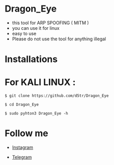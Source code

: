 # Dragon_Eye

* this tool for ARP SPOOFING ( MITM )
* you can use it for linux 
* easy to use 
* Please do not use the tool for anything illegal

# Installations 

# For KALI LINUX :

```
$ git clone https://github.com/d5tr/Dragon_Eye
```

```
$ cd Dragon_Eye
```

```
$ sudo pyhton3 Dragon_Eye -h
```


# Follow me 

* [Instagram](https://instagram.com/d_5tr)



* [Telegram](https://t.me/d5tr_Cyber)
